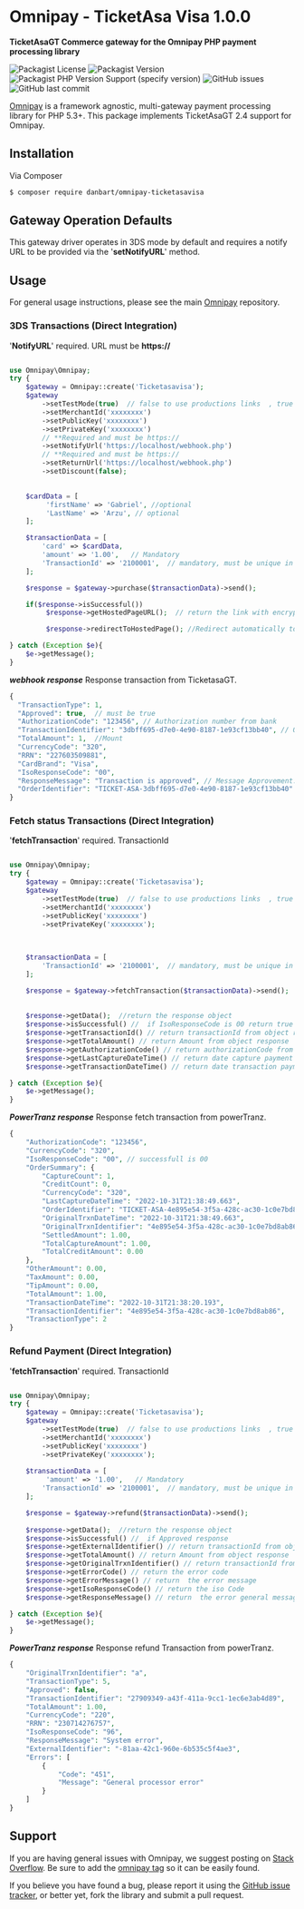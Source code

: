 # Omnipay - TicketAsa Visa 1.0.0

**TicketAsaGT Commerce gateway for the Omnipay PHP payment processing library**

![Packagist License](https://img.shields.io/packagist/l/cloudcogsio/omnipay-firstatlanticcommerce-gateway) ![Packagist Version](https://img.shields.io/packagist/v/cloudcogsio/omnipay-firstatlanticcommerce-gateway) ![Packagist PHP Version Support (specify version)](https://img.shields.io/packagist/php-v/cloudcogsio/omnipay-firstatlanticcommerce-gateway/dev-master) ![GitHub issues](https://img.shields.io/github/issues/cloudcogsio/omnipay-firstatlanticcommerce-gateway) ![GitHub last commit](https://img.shields.io/github/last-commit/cloudcogsio/omnipay-firstatlanticcommerce-gateway)

[Omnipay](https://github.com/thephpleague/omnipay) is a framework agnostic, multi-gateway payment processing library for
PHP 5.3+. This package implements TicketAsaGT 2.4 support for Omnipay.

## Installation

Via Composer

``` bash
$ composer require danbart/omnipay-ticketasavisa
```

## Gateway Operation Defaults

This gateway driver operates in 3DS mode by default and requires a notify URL to be provided via the '**setNotifyURL**'
method.

## Usage

For general usage instructions, please see the main [Omnipay](https://github.com/thephpleague/omnipay) repository.

### 3DS Transactions (Direct Integration)

'**NotifyURL**' required. URL must be **https://**

``` php

use Omnipay\Omnipay;
try {
    $gateway = Omnipay::create('Ticketasavisa');
    $gateway
        ->setTestMode(true)  // false to use productions links  , true to use test links 
        ->setMerchantId('xxxxxxxx') 
        ->setPublicKey('xxxxxxxx') 
        ->setPrivateKey('xxxxxxxx')
        // **Required and must be https://
        ->setNotifyUrl('https://localhost/webhook.php')
        // **Required and must be https://    
        ->setReturnUrl('https://localhost/webhook.php')        
        ->setDiscount(false);
        

    $cardData = [
         'firstName' => 'Gabriel', //optional 
         'LastName' => 'Arzu', // optional
    ];

    $transactionData = [
        'card' => $cardData,
        'amount' => '1.00',   // Mandatory
        'TransactionId' => '2100001',  // mandatory, must be unique in each transaction
    ];

    $response = $gateway->purchase($transactionData)->send();

    if($response->isSuccessful())
         $response->getHostedPageURL();  // return the link with encrypted params 

         $response->redirectToHostedPage(); //Redirect automatically to payment form 

} catch (Exception $e){
    $e->getMessage();
}
```

***webhook response***
Response transaction from TicketasaGT.

```php
{
  "TransactionType": 1,
  "Approved": true,  // must be true
  "AuthorizationCode": "123456", // Authorization number from bank
  "TransactionIdentifier": "3dbff695-d7e0-4e90-8187-1e93cf13bb40", // Order Number
  "TotalAmount": 1,  //Mount
  "CurrencyCode": "320", 
  "RRN": "227603509881",
  "CardBrand": "Visa",
  "IsoResponseCode": "00", 
  "ResponseMessage": "Transaction is approved", // Message Approvement.
  "OrderIdentifier": "TICKET-ASA-3dbff695-d7e0-4e90-8187-1e93cf13bb40" // Order Identifier PREFIX +  Order Number
}
```

### Fetch status Transactions (Direct Integration)

'**fetchTransaction**' required. TransactionId

``` php

use Omnipay\Omnipay;
try {
    $gateway = Omnipay::create('Ticketasavisa');
    $gateway
        ->setTestMode(true)  // false to use productions links  , true to use test links 
        ->setMerchantId('xxxxxxxx') 
        ->setPublicKey('xxxxxxxx') 
        ->setPrivateKey('xxxxxxxx');
        

    
    $transactionData = [               
        'TransactionId' => '2100001',  // mandatory, must be unique in each transaction
    ];

    $response = $gateway->fetchTransaction($transactionData)->send();
    
    
    $response->getData();  //return the response object
    $response->isSuccessful() //  if IsoResponseCode is 00 return true 
    $response->getTransactionId() // return transactionId from object response
    $response->getTotalAmount() // return Amount from object response
    $response->getAuthorizationCode() // return authorizationCode from object response
    $response->getLastCaptureDateTime() // return date capture payment from object response
    $response->getTransactionDateTime() // return date transaction payment from object response

} catch (Exception $e){
    $e->getMessage();
}
```

***PowerTranz response***
Response fetch transaction from powerTranz.

```php
{
    "AuthorizationCode": "123456",
    "CurrencyCode": "320",
    "IsoResponseCode": "00", // successfull is 00
    "OrderSummary": {
        "CaptureCount": 1,
        "CreditCount": 0,
        "CurrencyCode": "320",
        "LastCaptureDateTime": "2022-10-31T21:38:49.663",
        "OrderIdentifier": "TICKET-ASA-4e895e54-3f5a-428c-ac30-1c0e7bd8ab86",
        "OriginalTrxnDateTime": "2022-10-31T21:38:49.663",
        "OriginalTrxnIdentifier": "4e895e54-3f5a-428c-ac30-1c0e7bd8ab86",
        "SettledAmount": 1.00,
        "TotalCaptureAmount": 1.00,
        "TotalCreditAmount": 0.00
    },
    "OtherAmount": 0.00,
    "TaxAmount": 0.00,
    "TipAmount": 0.00,
    "TotalAmount": 1.00,
    "TransactionDateTime": "2022-10-31T21:38:20.193",
    "TransactionIdentifier": "4e895e54-3f5a-428c-ac30-1c0e7bd8ab86",
    "TransactionType": 2
}
```

### Refund Payment (Direct Integration)

'**fetchTransaction**' required. TransactionId

``` php

use Omnipay\Omnipay;
try {
    $gateway = Omnipay::create('Ticketasavisa');
    $gateway
        ->setTestMode(true)  // false to use productions links  , true to use test links 
        ->setMerchantId('xxxxxxxx') 
        ->setPublicKey('xxxxxxxx') 
        ->setPrivateKey('xxxxxxxx');
    
    $transactionData = [      
         'amount' => '1.00',   // Mandatory         
        'TransactionId' => '2100001',  // mandatory, must be unique in each transaction
    ];

    $response = $gateway->refund($transactionData)->send();
    
    $response->getData();  //return the response object
    $response->isSuccessful() //  if Approved response
    $response->getExternalIdentifier() // return transactionId from object response
    $response->getTotalAmount() // return Amount from object response
    $response->getOriginalTrxnIdentifier() // return transactionId from object response
    $response->getErrorCode() // return the error code
    $response->getErrorMessage() // return  the error message
    $response->getIsoResponseCode() // return the iso Code
    $response->getResponseMessage() // return  the error general message

} catch (Exception $e){
    $e->getMessage();
}
```

***PowerTranz response***
Response refund Transaction from powerTranz.

```php
{
    "OriginalTrxnIdentifier": "a",
    "TransactionType": 5,
    "Approved": false,
    "TransactionIdentifier": "27909349-a43f-411a-9cc1-1ec6e3ab4d89",
    "TotalAmount": 1.00,
    "CurrencyCode": "220",
    "RRN": "230714276757",
    "IsoResponseCode": "96",
    "ResponseMessage": "System error",
    "ExternalIdentifier": "-81aa-42c1-960e-6b535c5f4ae3",
    "Errors": [
        {
            "Code": "451",
            "Message": "General processor error"
        }
    ]
}
```

## Support

If you are having general issues with Omnipay, we suggest posting on [Stack Overflow](http://stackoverflow.com/). Be
sure to add the [omnipay tag](http://stackoverflow.com/questions/tagged/omnipay) so it can be easily found.

If you believe you have found a bug, please report it using
the [GitHub issue tracker](https://github.com/edgarvicentesuc/PowerTranz.git/issues), or better yet, fork the library
and submit a pull request.